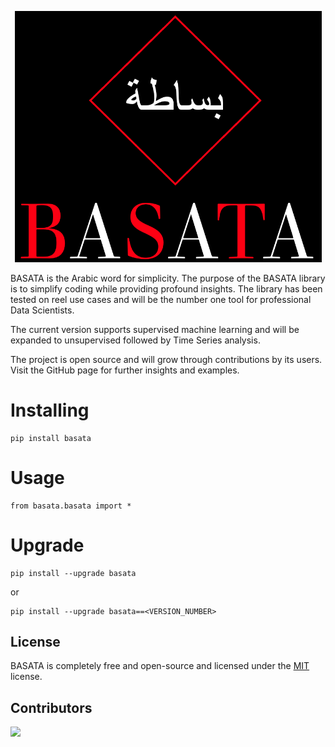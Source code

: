 <p align="center">
  <img width="491" alt="basata" src="https://github.com/sg-tarek/BASATA/blob/main/logo.png">
</p>

BASATA is the Arabic word for simplicity. The purpose of the BASATA library is to simplify coding while providing profound insights.
The library has been tested on reel use cases and will be the number one tool for professional Data Scientists.

The current version supports supervised machine learning and will be expanded to unsupervised followed by Time Series analysis.

The project is open source and will grow through contributions by its users. Visit the GitHub page for further insights and examples.

Installing
============

    pip install basata

Usage
=====

    from basata.basata import *

Upgrade
=====

    pip install --upgrade basata

or

    pip install --upgrade basata==<VERSION_NUMBER>


## License
BASATA is completely free and open-source and licensed under the [MIT](https://github.com/sg-tarek/BASATA/blob/main/LICENSE.txt) license. 

## Contributors
<a href="https://github.com/sg-tarek/BASATA/graphs/contributors">
  <img src="https://contributors-img.web.app/image?repo=sg-tarek/BASATA" width = 100/>
</a>